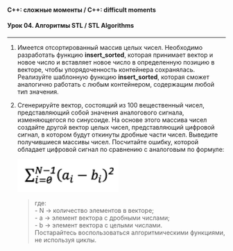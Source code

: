 #### C++: сложные моменты / C++: difficult moments  
#### Урок 04. Алгоритмы STL / STL Algorithms  

***

1. Имеется отсортированный массив целых чисел. Необходимо разработать функцию <b>insert_sorted</b>,
которая принимает вектор и новое число и вставляет новое число в определенную позицию в векторе,
чтобы упорядоченность контейнера сохранялась. Реализуйте шаблонную функцию <b>insert_sorted</b>,
которая сможет аналогично работать с любым контейнером, содержащим любой тип значения.  
2. Сгенерируйте вектор, состоящий из 100 вещественный чисел, представляющий собой значения аналогового сигнала,
изменяющегося по синусоиде. На основе этого массива чисел создайте другой вектор целых чисел,
представляющий цифровой сигнал, в котором будут откинуты дробные части чисел. Выведите получившиеся массивы чисел. Посчитайте ошибку, которой обладает цифровой сигнал по сравнению с аналоговым по формуле:  


    ![Alt text](/Screenshot_1.png?raw=true "Formula")  

        
    > где:  
        - N -> количество элементов в векторе;  
        - a -> элемент вектора с дробными числами;  
        - b -> элемент вектора с целыми числами.  
    > Постарайтесь воспользоваться алгоритмическими функциями, не используя циклы.  

